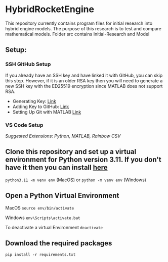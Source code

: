 # HybridRocketEngine
This repository currently contains program files for initial research into hybrid engine models. The purpose of this research is to test and compare mathematical models.
Folder src contains Initial-Research and Model

## Setup:
### SSH GitHub Setup
If you already have an SSH key and have linked it with GitHub, you can skip this step. However, if it is an older RSA key then you will need to generate a new SSH key with the ED25519 encryption since MATLAB does not support RSA.
 - Generating Key: [Link](https://docs.github.com/en/authentication/connecting-to-github-with-ssh/generating-a-new-ssh-key-and-adding-it-to-the-ssh-agent)
 - Adding Key to GitHub: [Link](https://docs.github.com/en/authentication/connecting-to-github-with-ssh/adding-a-new-ssh-key-to-your-github-account)
 - Setting Up Git with MATLAB [Link](https://www.mathworks.com/help/matlab/matlab_prog/set-up-git-source-control.html)
### VS Code Setup
*Suggested Extensions: Python, MATLAB, Rainbow CSV*

## Clone this repository and set up a virtual environment for Python version 3.11. If you don't have it then you can install [here](https://www.python.org/downloads/)

```python3.11 -m venv env``` (MacOS) or ```python -m venv env``` (Windows)

## Open a Python Virtual Environment

MacOS
```source env/bin/activate```

Windows
```env\Scripts\activate.bat```

To deactivate a virtual Environment
```deactivate```

## Download the required packages

```pip install -r requirements.txt```